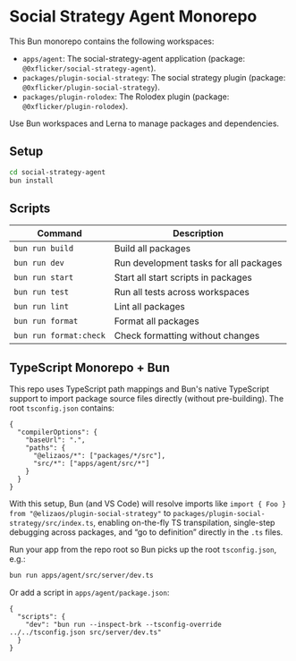 # Social Strategy Agent Monorepo

This Bun monorepo contains the following workspaces:

- `apps/agent`: The social-strategy-agent application (package: `@0xflicker/social-strategy-agent`).
- `packages/plugin-social-strategy`: The social strategy plugin (package: `@0xflicker/plugin-social-strategy`).
- `packages/plugin-rolodex`: The Rolodex plugin (package: `@0xflicker/plugin-rolodex`).

Use Bun workspaces and Lerna to manage packages and dependencies.

## Setup

```bash
cd social-strategy-agent
bun install
```

## Scripts

| Command          | Description                            |
| ---------------- | -------------------------------------- |
| `bun run build`  | Build all packages                     |
| `bun run dev`    | Run development tasks for all packages |
| `bun run start`  | Start all start scripts in packages    |
| `bun run test`   | Run all tests across workspaces        |
| `bun run lint`   | Lint all packages                      |
| `bun run format` | Format all packages                    |
| `bun run format:check` | Check formatting without changes   |

## TypeScript Monorepo + Bun

This repo uses TypeScript path mappings and Bun's native TypeScript support to import package
source files directly (without pre-building). The root `tsconfig.json` contains:

```jsonc
{
  "compilerOptions": {
    "baseUrl": ".",
    "paths": {
      "@elizaos/*": ["packages/*/src"],
      "src/*": ["apps/agent/src/*"]
    }
  }
}
```

With this setup, Bun (and VS Code) will resolve imports like
`import { Foo } from "@elizaos/plugin-social-strategy"`
to `packages/plugin-social-strategy/src/index.ts`, enabling on-the-fly TS transpilation,
single-step debugging across packages, and “go to definition” directly in the `.ts` files.

Run your app from the repo root so Bun picks up the root `tsconfig.json`, e.g.:

```bash
bun run apps/agent/src/server/dev.ts
```

Or add a script in `apps/agent/package.json`:

```jsonc
{
  "scripts": {
    "dev": "bun run --inspect-brk --tsconfig-override ../../tsconfig.json src/server/dev.ts"
  }
}
```
